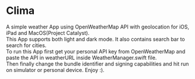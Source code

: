 # Clima
A simple weather App using OpenWeatherMap API with geolocation for iOS, iPad and MacOS(Project Catalyst).  
This App supports both light and dark mode. It also contains search bar to search for cities.  
To run this App first get your personal API key from  OpenWeatherMap and paste the API in weatherURL inside WeatherManager.swift file.  
Then finally change the bundle identifier and signing capabilities and hit run on simulator or personal device. Enjoy :).  
